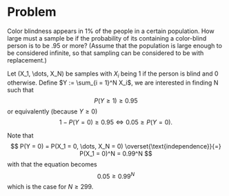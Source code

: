 # Problem
Color blindness appears in 1% of the people in a certain population. How large must a sample be if the probability of its containing a color-blind person is to be .95 or more? (Assume that the population is large enough to be considered infinite, so that sampling can be considered to be with replacement.)

Let (X_1, \dots, X_N) be samples with $X_i$ being $1$ if the person is blind and $0$ otherwise. Define $Y := \sum_{i = 1}^N X_i$, we are interested in finding N such that
$$
P(Y \geq 1) \geq 0.95
$$
or equivalently (because $Y \geq 0$)
$$
1 - P(Y = 0) \geq 0.95 \iff 0.05 \geq P(Y = 0).
$$

Note that
$$
P(Y = 0) = P(X_1 = 0, \dots, X_N = 0) \overset{\text{independence}}{=} P(X_1 = 0)^N = 0.99^N
$$
with that the equation becomes
$$
0.05 \geq 0.99^N
$$
which is the case for $N \geq 299$.